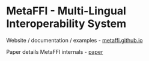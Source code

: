 # MetaFFI - Multi-Lingual Interoperability System

Website / documentation / examples - [metaffi.github.io](https://metaffi.github.io/)

Paper details MetaFFI internals - [paper](https://arxiv.org/abs/2408.14175)

